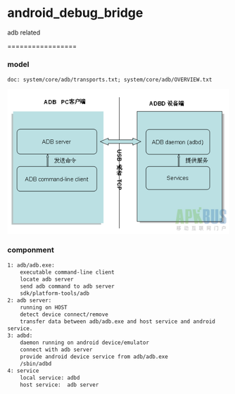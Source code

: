 android_debug_bridge
====================

adb related 

=================

### model

    doc: system/core/adb/transports.txt; system/core/adb/OVERVIEW.txt
![github](https://github.com/hongbinbao/android_debug_bridge/blob/master/adb.png?raw=true "github")

### componment

    1: adb/adb.exe:
        executable command-line client
        locate adb server
        send adb command to adb server
        sdk/platform-tools/adb
    2: adb server: 
        running on HOST
        detect device connect/remove
        transfer data between adb/adb.exe and host service and android service.
    3: adbd:
        daemon running on android device/emulator
        connect with adb server
        provide android device service from adb/adb.exe
        /sbin/adbd
    4: service
        local service: adbd
        host service:  adb server
    
